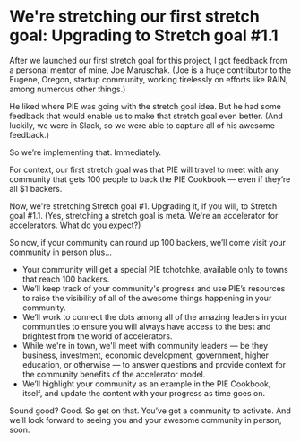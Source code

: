 # We're stretching our first stretch goal: Upgrading to Stretch goal #1.1

After we launched our first stretch goal for this project, I got feedback from a personal mentor of mine, Joe Maruschak. (Joe is a huge contributor to the Eugene, Oregon, startup community, working tirelessly on efforts like RAIN, among numerous other things.)

He liked where PIE was going with the stretch goal idea. But he had some feedback that would enable us to make that stretch goal even better. (And luckily, we were in Slack, so we were able to capture all of his awesome feedback.) 

So we’re implementing that. Immediately.

For context, our first stretch goal was that PIE will travel to meet with any community that gets 100 people to back the PIE Cookbook — even if they’re all $1 backers.

Now, we're stretching Stretch goal #1. Upgrading it, if you will, to Stretch goal #1.1. (Yes, stretching a stretch goal is meta. We're an accelerator for accelerators. What do you expect?)

So now, if your community can round up 100 backers, we’ll come visit your community in person plus…

- Your community will get a special PIE tchotchke, available only to towns that reach 100 backers.
- We’ll keep track of your community's progress and use PIE’s resources to raise the visibility of all of the awesome things happening in your community.
- We’ll work to connect the dots among all of the amazing leaders in your communities to ensure you will always have access to the best and brightest from the world of accelerators.
- While we're in town, we'll meet with community leaders — be they business, investment, economic development, government, higher education, or otherwise — to answer questions and provide context for the community benefits of the accelerator model.
- We’ll highlight your community as an example in the PIE Cookbook, itself, and update the content with your progress as time goes on.

Sound good? Good. So get on that. You’ve got a community to activate. And we’ll look forward to seeing you and your awesome community in person, soon.